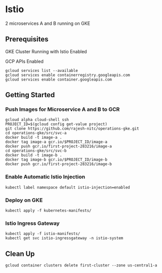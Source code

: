 # Istio
2 microservices A and B running on GKE
## Prerequisites
GKE Cluster Running with Istio Enabled

GCP APIs Enabled
```
gcloud services list --available
gcloud services enable containerregistry.googleapis.com
gcloud services enable container.googleapis.com
```

## Getting Started
### Push Images for Microservice A and B to GCR
```
gcloud alpha cloud-shell ssh
PROJECT_ID=$(gcloud config get-value project)
git clone https://github.com/rajesh-nitc/operations-gke.git
cd operations-gke/src/svc-a
docker build -t image-a .
docker tag image-a gcr.io/$PROJECT_ID/image-a
docker push gcr.io/first-project-283216/image-a
cd operations-gke/src/svc-b
docker build -t image-b .
docker tag image-b gcr.io/$PROJECT_ID/image-b
docker push gcr.io/first-project-283216/image-b
```
### Enable Automatic Istio Injection
```
kubectl label namespace default istio-injection=enabled
```
### Deploy on GKE
```
kubectl apply -f kubernetes-manifests/
```
### Istio Ingress Gateway
```
kubectl apply -f istio-manifests/
kubectl get svc istio-ingressgateway -n istio-system
```
## Clean Up
```
gcloud container clusters delete first-cluster --zone us-central1-a
```